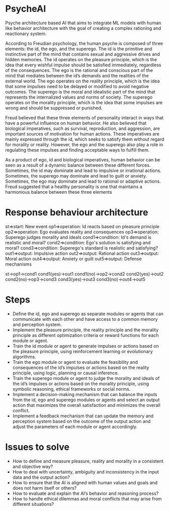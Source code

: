 # PsycheAI
Psyche architecture based AI that aims to integrate ML models with human like behavior architecture with the goal of creating a complex rationing and reactionary system.

According to Freudian psychology, the human psyche is composed of three elements: the id, the ego, and the superego. The id is the primitive and instinctive part of the mind that contains sexual and aggressive drives and hidden memories. The id operates on the pleasure principle, which is the idea that every wishful impulse should be satisfied immediately, regardless of the consequences. The ego is the rational and conscious part of the mind that mediates between the id’s demands and the realities of the external world. The ego operates on the reality principle, which is the idea that some impulses need to be delayed or modified to avoid negative outcomes. The superego is the moral and idealistic part of the mind that represents the internalized values and norms of society. The superego operates on the morality principle, which is the idea that some impulses are wrong and should be suppressed or punished.

Freud believed that these three elements of personality interact in ways that have a powerful influence on human behavior. He also believed that biological imperatives, such as survival, reproduction, and aggression, are important sources of motivation for human actions. These imperatives are mainly expressed through the id, which seeks to satisfy them without regard for morality or reality. However, the ego and the superego also play a role in regulating these impulses and finding acceptable ways to fulfill them.

As a product of ego, id and biological imperatives, human behavior can be seen as a result of a dynamic balance between these different forces. Sometimes, the id may dominate and lead to impulsive or irrational actions. Sometimes, the superego may dominate and lead to guilt or anxiety. Sometimes, the ego may dominate and lead to rational or adaptive actions. Freud suggested that a healthy personality is one that maintains a harmonious balance between these three elements

# Response behaviour architecture
st=>start: New event
op1=>operation: Id reacts based on pleasure principle
op2=>operation: Ego evaluates reality and consequences
op3=>operation: Superego judges morality and ideals
cond1=>condition: Id's demand is realistic and moral?
cond2=>condition: Ego's solution is satisfying and moral?
cond3=>condition: Superego's standard is realistic and satisfying?
out1=>output: Impulsive action
out2=>output: Rational action
out3=>output: Moral action
out4=>output: Anxiety or guilt
out5=>output: Defense mechanisms

st->op1->cond1
cond1(yes)->out1
cond1(no)->op2->cond2
cond2(yes)->out2
cond2(no)->op3->cond3
cond3(yes)->out3
cond3(no)->out4->out5

# Steps
- Define the id, ego and superego as separate modules or agents that can communicate with each other and have access to a common memory and perception system.
- Implement the pleasure principle, the reality principle and the morality principle as different optimization criteria or reward functions for each module or agent.
- Train the id module or agent to generate impulses or actions based on the pleasure principle, using reinforcement learning or evolutionary algorithms.
- Train the ego module or agent to evaluate the feasibility and consequences of the id’s impulses or actions based on the reality principle, using logic, planning or causal inference.
- Train the superego module or agent to judge the morality and ideals of the id’s impulses or actions based on the morality principle, using symbolic reasoning, ethical frameworks or social norms.
- Implement a decision-making mechanism that can balance the inputs from the id, ego and superego modules or agents and select an output action that maximizes the overall satisfaction and minimizes the overall conflict.
- Implement a feedback mechanism that can update the memory and perception system based on the outcome of the output action and adjust the parameters of each module or agent accordingly.

# Issues to solve
- How to define and measure pleasure, reality and morality in a consistent and objective way?
- How to deal with uncertainty, ambiguity and inconsistency in the input data and the output action?
- How to ensure that the AI is aligned with human values and goals and does not harm itself or others?
- How to evaluate and explain the AI’s behavior and reasoning process?
- How to handle ethical dilemmas and moral conflicts that may arise from different situations?

